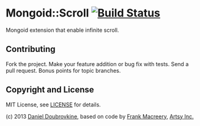 Mongoid::Scroll [![Build Status](https://travis-ci.org/dblock/mongoid-scroll.png?branch=master)](https://travis-ci.org/dblock/mongoid-scroll)
===============

Mongoid extension that enable infinite scroll.

Contributing
------------

Fork the project. Make your feature addition or bug fix with tests. Send a pull request. Bonus points for topic branches.

Copyright and License
---------------------

MIT License, see [LICENSE](http://github.com/dblock/mongoid-scroll/raw/master/LICENSE.md) for details.

(c) 2013 [Daniel Doubrovkine](http://github.com/dblock), based on code by [Frank Macreery](http://github.com/macreery), [Artsy Inc.](http://artsy.net)
